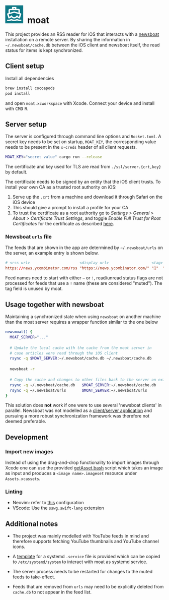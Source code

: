 <h1>
  <img src="./moat/Assets.xcassets/AppIcon.appiconset/57.png">&nbsp;&nbsp;moat
</h1>

This project provides an RSS reader for iOS that interacts with a
[newsboat](https://github.com/newsboat/newsboat) installation on a remote
server. By sharing the information in `~/.newsboat/cache.db` between the iOS
client and newsboat itself, the read status for items is kept synchronized.

## Client setup
Install all dependencies
```bash
brew install cocoapods
pod install
```
and open `moat.xcworkspace` with Xcode. Connect your device and install with
<kbd>CMD</kbd> <kbd>R</kbd>.

## Server setup
The server is configured through command line options and `Rocket.toml`.
A secret key needs to be set on startup, `MOAT_KEY`, the corresponding value
needs to be present in the `x-creds` header of all client requests.
```bash
MOAT_KEY="secret value" cargo run --release
```
The certificate and key used for TLS are read from `./ssl/server.{crt,key}` by
default.

The certificate needs to be signed by an entity that the iOS client trusts.
To install your own CA as a trusted root authority on iOS:

1. Serve up the `.crt` from a machine and download it through Safari on the
iOS device
2. This should give a prompt to install a profile for your CA
3. To trust the certificate as a root authority go to
*Settings > General > About > Certificate Trust Settings*, and toggle
*Enable Full Trust for Root Certificates* for the certificate as described [here](https://apple.stackexchange.com/a/371757/290763).

### Newsboat `urls` file
The feeds that are shown in the app are determined by `~/.newsboat/urls` on
the server, an example entry is shown below.
```conf
# <rss url>                      <display url>                   <tag> <name>
https://news.ycombinator.com/rss "https://news.ycombinator.com/" "🔖"  "~Hacker News"
```
Feed names need to start with either `~` or `!`, read/unread status flags
are not processed for feeds that use a `!` name (these are considered "muted").
The tag field is unused by moat.

## Usage together with newsboat
Maintaining a synchronized state when using `newsboat` on another machine than
the moat server requires a wrapper function similar to the one below
```bash
newsmoat() {
  MOAT_SERVER="..."

  # Update the local cache with the cache from the moat server in
  # case articles were read through the iOS client
  rsync -q $MOAT_SERVER:~/.newsboat/cache.db ~/.newsboat/cache.db

  newsboat -r

  # Copy the cache and changes to other files back to the server on exit
  rsync -q ~/.newsboat/cache.db   $MOAT_SERVER:~/.newsboat/cache.db
  rsync -q ~/.newsboat/urls       $MOAT_SERVER:~/.newsboat/urls
}
```
This solution does **not** work if one were to use several 'newsboat clients' in
parallel. Newsboat was not modelled as a [client/server application](https://github.com/newsboat/newsboat/issues/471) and pursuing a more robust synchronization
framework was therefore not deemed preferable.

## Development

### Import new images
Instead of using the drag-and-drop functionality to import images through Xcode
one can use the provided [getAsset.bash](/scripts/getAsset.bash) script which
takes an image as input and produces a `<image name>.imageset` resource under
`Assets.xcassets`.

### Linting
* Neovim: refer to [this](https://github.com/neovim/nvim-lspconfig/blob/master/doc/server_configurations.md#sourcekit) configuration
* VScode: Use the `sswg.swift-lang` extension

## Additional notes
* The project was mainly modelled with YouTube feeds in mind and therefore
supports fetching YouTube thumbnails and YouTube channel icons.

* A [template](/conf/moat.service) for a systemd `.service` file is provided
which can be copied to `/etc/systemd/system` to interact with moat as systemd
service.

* The server process needs to be restarted for changes to the muted feeds to
take-effect.

* Feeds that are removed from `urls` may need to be explicitly deleted from
`cache.db` to not appear in the feed list.
